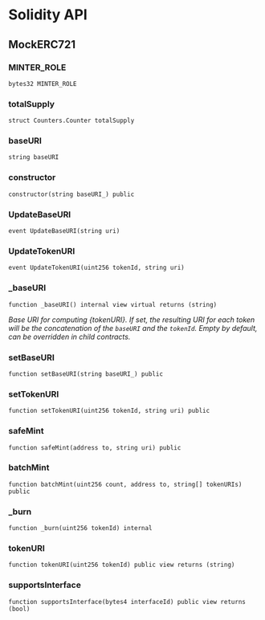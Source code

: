 # Solidity API

## MockERC721

### MINTER_ROLE

```solidity
bytes32 MINTER_ROLE
```

### totalSupply

```solidity
struct Counters.Counter totalSupply
```

### baseURI

```solidity
string baseURI
```

### constructor

```solidity
constructor(string baseURI_) public
```

### UpdateBaseURI

```solidity
event UpdateBaseURI(string uri)
```

### UpdateTokenURI

```solidity
event UpdateTokenURI(uint256 tokenId, string uri)
```

### _baseURI

```solidity
function _baseURI() internal view virtual returns (string)
```

_Base URI for computing {tokenURI}. If set, the resulting URI for each
token will be the concatenation of the `baseURI` and the `tokenId`. Empty
by default, can be overridden in child contracts._

### setBaseURI

```solidity
function setBaseURI(string baseURI_) public
```

### setTokenURI

```solidity
function setTokenURI(uint256 tokenId, string uri) public
```

### safeMint

```solidity
function safeMint(address to, string uri) public
```

### batchMint

```solidity
function batchMint(uint256 count, address to, string[] tokenURIs) public
```

### _burn

```solidity
function _burn(uint256 tokenId) internal
```

### tokenURI

```solidity
function tokenURI(uint256 tokenId) public view returns (string)
```

### supportsInterface

```solidity
function supportsInterface(bytes4 interfaceId) public view returns (bool)
```


